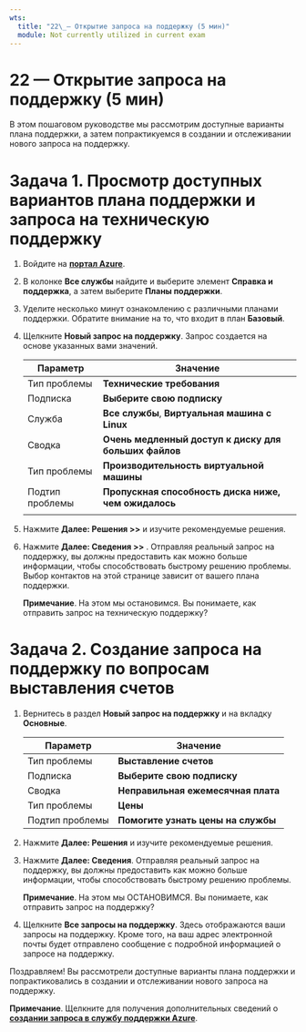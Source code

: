 ```yaml
---
wts:
  title: "22\_— Открытие запроса на поддержку (5 мин)"
  module: Not currently utilized in current exam
---
```

# <a name="22---open-a-support-request-5-min"></a>22 — Открытие запроса на поддержку (5 мин)

В этом пошаговом руководстве мы рассмотрим доступные варианты плана поддержки, а затем попрактикуемся в создании и отслеживании нового запроса на поддержку.

# <a name="task-1-view-available-support-plan-options-and-a-technical-support-request"></a>Задача 1. Просмотр доступных вариантов плана поддержки и запроса на техническую поддержку

1. Войдите на [**портал Azure**](https://portal.azure.com).

2. В колонке **Все службы** найдите и выберите элемент **Справка и поддержка**, а затем выберите **Планы поддержки**.

3. Уделите несколько минут ознакомлению с различными планами поддержки. Обратите внимание на то, что входит в план **Базовый**. 

4. Щелкните **Новый запрос на поддержку**. Запрос создается на основе указанных вами значений. 

    | Параметр | Значение|
    |----|--------|
    | Тип проблемы| **Технические требования** |
    | Подписка | **Выберите свою подписку** |
    | Служба | **Все службы**, **Виртуальная машина с Linux** |
    | Сводка | **Очень медленный доступ к диску для больших файлов** |
    | Тип проблемы | **Производительность виртуальной машины** |
    | Подтип проблемы | **Пропускная способность диска ниже, чем ожидалось** |    
    | | |

5. Нажмите **Далее: Решения >>** и изучите рекомендуемые решения.

6. Нажмите **Далее: Сведения >>** . Отправляя реальный запрос на поддержку, вы должны предоставить как можно больше информации, чтобы способствовать быстрому решению проблемы. Выбор контактов на этой странице зависит от вашего плана поддержки. 

    **Примечание**. На этом мы остановимся. Вы понимаете, как отправить запрос на техническую поддержку?

# <a name="task-2-create-a-billing-support-request"></a>Задача 2. Создание запроса на поддержку по вопросам выставления счетов

1. Вернитесь в раздел **Новый запрос на поддержку** и на вкладку **Основные**. 

    | Параметр | Значение|
    |----|--------|
    | Тип проблемы| **Выставление счетов** |
    | Подписка | **Выберите свою подписку** |
    | Сводка | **Неправильная ежемесячная плата** |
    | Тип проблемы | **Цены** |
    | Подтип проблемы | **Помогите узнать цены на службы** |    

2. Нажмите **Далее: Решения** и изучите рекомендуемые решения.

3. Нажмите **Далее: Сведения**.  Отправляя реальный запрос на поддержку, вы должны предоставить как можно больше информации, чтобы способствовать быстрому решению проблемы. 

    **Примечание**. На этом мы ОСТАНОВИМСЯ. Вы понимаете, как отправить запрос на поддержку?

4. Щелкните **Все запросы на поддержку**. Здесь отображаются ваши запросы на поддержку. Кроме того, на ваш адрес электронной почты будет отправлено сообщение с подробной информацией о запросе на поддержку.

Поздравляем! Вы рассмотрели доступные варианты плана поддержки и попрактиковались в создании и отслеживании нового запроса на поддержку.

**Примечание**. Щелкните для получения дополнительных сведений о [**создании запроса в службу поддержки Azure**](https://azure.microsoft.com/en-us/support/create-ticket).
